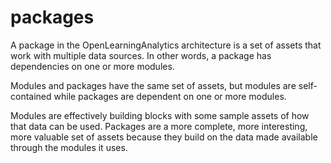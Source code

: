 # packages
A package in the OpenLearningAnalytics architecture is a set of assets that work with multiple data sources.
In other words, a package has dependencies on one or more modules.

Modules and packages have the same set of assets, but modules are self-contained while packages are dependent on one or more modules.

Modules are effectively building blocks with some sample assets of how that data can be used.
Packages are a more complete, more interesting, more valuable set of assets because they build on the data made available through the modules it uses. 
